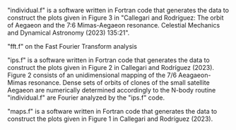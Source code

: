 "individual.f"  is a software written in Fortran code that generates the data to construct the plots given in Figure 3 in "Callegari and Rodríguez: The orbit of Aegaeon and the 7:6 Mimas-Aegaeon resonance. Celestial Mechanics and Dynamical Astronomy (2023) 135:21".

"fft.f"   on the Fast Fourier Transform analysis

"ips.f" is a software written in Fortran code that generates the data to construct the plots given in Figure 2 in Callegari and Rodríguez (2023). Figure 2 consists of an unidimensional mapping of the 7/6 Aeagaeon-Mimas resonance. Dense sets of orbits of clones of the small satellite Aegaeon are numerically determined accordingly to the N-body routine "individual.f" are Fourier analyzed by the "ips.f" code. 

"maps.f" is a software written in Fortran code that generates the data to construct the plots given in Figure 1 in Callegari and Rodríguez (2023).
